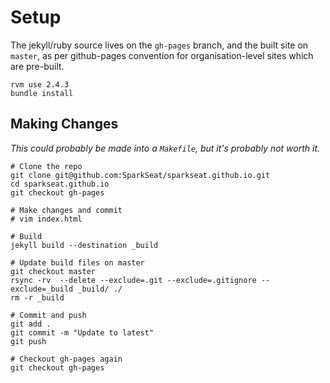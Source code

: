 # Setup

The jekyll/ruby source lives on the `gh-pages` branch, and the built site on `master`, as per github-pages convention for organisation-level sites which are pre-built.

```
rvm use 2.4.3
bundle install
```

## Making Changes

_This could probably be made into a `Makefile`, but it's probably not worth it._

```
# Clone the repo
git clone git@github.com:SparkSeat/sparkseat.github.io.git
cd sparkseat.github.io
git checkout gh-pages

# Make changes and commit
# vim index.html

# Build
jekyll build --destination _build

# Update build files on master
git checkout master
rsync -rv  --delete --exclude=.git --exclude=.gitignore --exclude=_build _build/ ./
rm -r _build

# Commit and push
git add .
git commit -m "Update to latest"
git push

# Checkout gh-pages again
git checkout gh-pages
```
